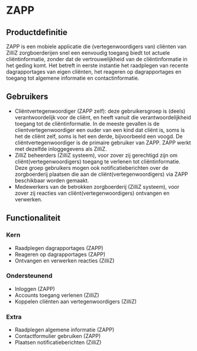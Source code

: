 ZAPP
====

Productdefinitie
---
ZAPP is een mobiele applicatie die (vertegenwoordigers van) cliënten van ZilliZ zorgboerderijen snel een eenvoudig toegang biedt tot actuele cliëntinformatie, zonder dat de vertrouwelijkheid van de cliëntinformatie in het geding komt. Het betreft in eerste instantie het raadplegen van recente dagrapportages van eigen cliënten, het reageren op dagrapportages en toegang tot algemene informatie en contactinformatie.

Gebruikers
---
- Cliëntvertegenwoordiger (ZAPP zelf): deze gebruikersgroep is (deels) verantwoordelijk voor de cliënt, en heeft vanuit die verantwoordelijkheid toegang tot de cliëntinformatie. In de meeste gevallen is de clientvertegenwoordiger een ouder van een kind dat cliënt is, soms is het de cliënt zelf, soms is het een derde, bijvoorbeeld een voogd. De cliëntvertegenwoordiger is de primaire gebruiker van ZAPP. ZAPP werkt met dezelfde inloggegevens als ZilliZ.
- ZilliZ beheerders (ZilliZ systeem), voor zover zij gerechtigd zijn om cliënt(vertegenwoordigers) toegang te verlenen tot cliëntinformatie. Deze groep gebruikers mogen ook notificatieberichten over de zorgboerderij plaatsen die aan de cliënt(vertegenwoordigers) via ZAPP beschikbaar worden gemaakt.
- Medewerkers van de betrokken zorgboerderij (ZilliZ systeem), voor zover zij reacties van cliënt(vertegenwoordigers) ontvangen en verwerken.

Functionaliteit
---
### Kern
- Raadplegen dagrapportages (ZAPP)
- Reageren op dagrapportages (ZAPP)
- Ontvangen en verwerken reacties (ZilliZ)

### Ondersteunend
- Inloggen (ZAPP)
- Accounts toegang verlenen (ZilliZ)
- Koppelen cliënten aan vertegenwoordigers (ZilliZ)

### Extra
- Raadplegen algemene informatie (ZAPP)
- Contactformulier gebruiken (ZAPP)
- Plaatsen notificatieberichten (ZilliZ)




